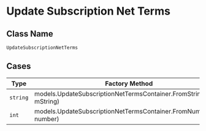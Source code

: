 
# Update Subscription Net Terms

## Class Name

`UpdateSubscriptionNetTerms`

## Cases

| Type | Factory Method |
|  --- | --- |
| `string` | models.UpdateSubscriptionNetTermsContainer.FromString(string mString) |
| `int` | models.UpdateSubscriptionNetTermsContainer.FromNumber(int number) |

